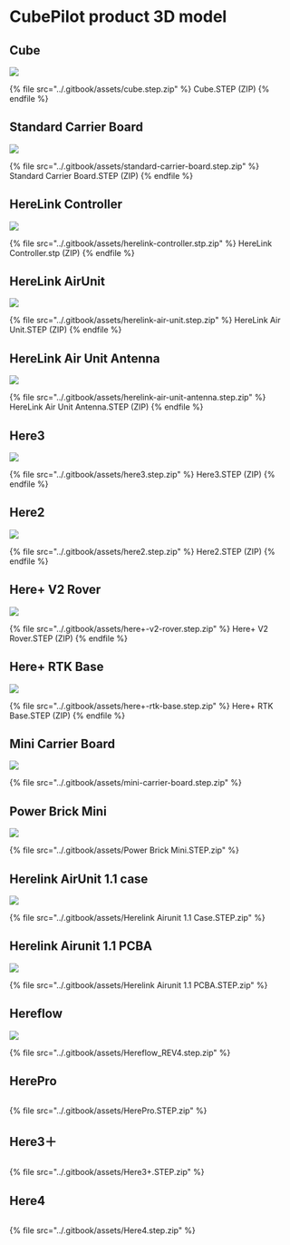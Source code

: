 # CubePilot product 3D model

## Cube

![](../.gitbook/assets/cube.jpg)

{% file src="../.gitbook/assets/cube.step.zip" %}
Cube.STEP (ZIP)
{% endfile %}

## Standard Carrier Board

![](../.gitbook/assets/standard-carrier-board.jpg)

{% file src="../.gitbook/assets/standard-carrier-board.step.zip" %}
Standard Carrier Board.STEP (ZIP)
{% endfile %}



## HereLink Controller

![](../.gitbook/assets/herelink-controller.jpg)

{% file src="../.gitbook/assets/herelink-controller.stp.zip" %}
HereLink Controller.stp (ZIP)
{% endfile %}

## HereLink AirUnit

![](../.gitbook/assets/herelink-air-unit.jpg)

{% file src="../.gitbook/assets/herelink-air-unit.step.zip" %}
HereLink Air Unit.STEP (ZIP)
{% endfile %}

## HereLink Air Unit Antenna

![](../.gitbook/assets/herelink-air-unit-antenna.jpg)

{% file src="../.gitbook/assets/herelink-air-unit-antenna.step.zip" %}
HereLink Air Unit Antenna.STEP (ZIP)
{% endfile %}

## Here3

![](../.gitbook/assets/here3-.jpg)

{% file src="../.gitbook/assets/here3.step.zip" %}
Here3.STEP (ZIP)
{% endfile %}

## Here2

![](../.gitbook/assets/here2.jpg)

{% file src="../.gitbook/assets/here2.step.zip" %}
Here2.STEP (ZIP)
{% endfile %}

## Here+ V2 Rover

![](../.gitbook/assets/here+-v2-rover.jpg)

{% file src="../.gitbook/assets/here+-v2-rover.step.zip" %}
Here+ V2 Rover.STEP (ZIP)
{% endfile %}

## Here+ RTK Base

![](../.gitbook/assets/here+-rtk-base.jpg)

{% file src="../.gitbook/assets/here+-rtk-base.step.zip" %}
Here+ RTK Base.STEP (ZIP)
{% endfile %}

## Mini Carrier Board

![](../.gitbook/assets/mini-carrier-board.jpg)

{% file src="../.gitbook/assets/mini-carrier-board.step.zip" %}

## Power Brick Mini

![](<../.gitbook/assets/Power Brick Mini2.JPG>)

{% file src="../.gitbook/assets/Power Brick Mini.STEP.zip" %}

## Herelink AirUnit 1.1 case

![](<../.gitbook/assets/Herelink Airunit 1.1 Case.jpg>)

{% file src="../.gitbook/assets/Herelink Airunit 1.1 Case.STEP.zip" %}

## Herelink Airunit 1.1 PCBA

![](<../.gitbook/assets/Herelink Airunit 1.1 PCBA.jpg>)

{% file src="../.gitbook/assets/Herelink Airunit 1.1 PCBA.STEP.zip" %}

## Hereflow

![](../.gitbook/assets/Hereflow.jpg)

{% file src="../.gitbook/assets/Hereflow_REV4.step.zip" %}

## HerePro

<figure><img src="../.gitbook/assets/HerePro.png" alt=""><figcaption></figcaption></figure>

{% file src="../.gitbook/assets/HerePro.STEP.zip" %}

## Here3＋

<figure><img src="../.gitbook/assets/Here3+ Front.png" alt=""><figcaption></figcaption></figure>

{% file src="../.gitbook/assets/Here3+.STEP.zip" %}

## Here4

<figure><img src="../.gitbook/assets/Here4.png" alt=""><figcaption></figcaption></figure>

{% file src="../.gitbook/assets/Here4.step.zip" %}
